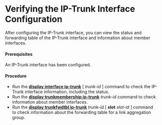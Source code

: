 Verifying the IP-Trunk Interface Configuration
==============================================

After configuring the IP-Trunk interface, you can view the status and forwarding table of the IP-Trunk interface and information about member interfaces.

#### Prerequisites

An IP-Trunk interface has been configured.


#### Procedure

* Run the [**display interface ip-trunk**](cmdqueryname=display+interface+ip-trunk) [ *trunk-id* ] command to check the IP-Trunk interface information, including the status.
* Run the [**display trunkmembership ip-trunk**](cmdqueryname=display+trunkmembership+ip-trunk) *trunk-id* command to check information about member interfaces.
* Run the [**display trunkfwdtbl ip-trunk**](cmdqueryname=display+trunkfwdtbl+ip-trunk) *trunk-id* [ **slot** *slot-id* ] command to check information about the forwarding table for a link aggregation group.